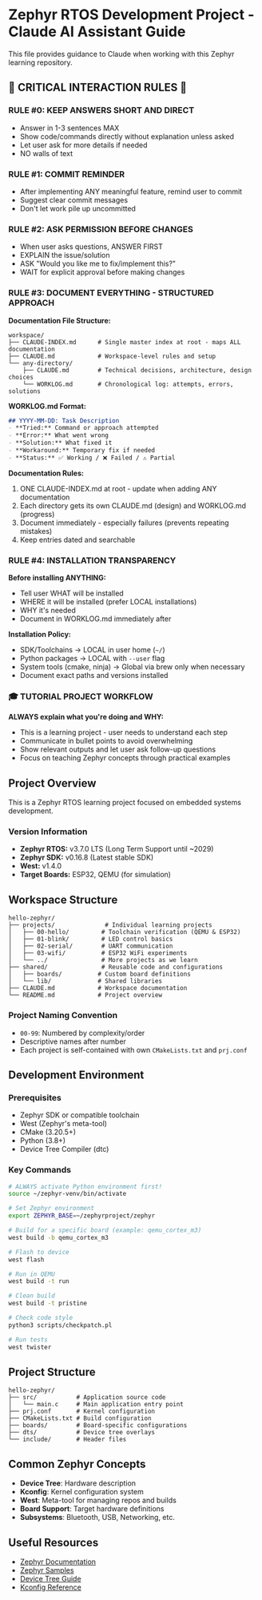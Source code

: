 # Zephyr RTOS Development Project - Claude AI Assistant Guide

This file provides guidance to Claude when working with this Zephyr learning repository.

## 🚨 CRITICAL INTERACTION RULES 🚨

### RULE #0: KEEP ANSWERS SHORT AND DIRECT
- Answer in 1-3 sentences MAX
- Show code/commands directly without explanation unless asked
- Let user ask for more details if needed
- NO walls of text

### RULE #1: COMMIT REMINDER
- After implementing ANY meaningful feature, remind user to commit
- Suggest clear commit messages
- Don't let work pile up uncommitted

### RULE #2: ASK PERMISSION BEFORE CHANGES
- When user asks questions, ANSWER FIRST
- EXPLAIN the issue/solution
- ASK "Would you like me to fix/implement this?"
- WAIT for explicit approval before making changes

### RULE #3: DOCUMENT EVERYTHING - STRUCTURED APPROACH

**Documentation File Structure:**
```
workspace/
├── CLAUDE-INDEX.md      # Single master index at root - maps ALL documentation
├── CLAUDE.md            # Workspace-level rules and setup
└── any-directory/
    ├── CLAUDE.md        # Technical decisions, architecture, design choices
    └── WORKLOG.md       # Chronological log: attempts, errors, solutions
```

**WORKLOG.md Format:**
```markdown
## YYYY-MM-DD: Task Description
- **Tried:** Command or approach attempted
- **Error:** What went wrong
- **Solution:** What fixed it
- **Workaround:** Temporary fix if needed
- **Status:** ✅ Working / ❌ Failed / ⚠️ Partial
```

**Documentation Rules:**
1. ONE CLAUDE-INDEX.md at root - update when adding ANY documentation
2. Each directory gets its own CLAUDE.md (design) and WORKLOG.md (progress)
3. Document immediately - especially failures (prevents repeating mistakes)
4. Keep entries dated and searchable

### RULE #4: INSTALLATION TRANSPARENCY
**Before installing ANYTHING:**
- Tell user WHAT will be installed
- WHERE it will be installed (prefer LOCAL installations)
- WHY it's needed
- Document in WORKLOG.md immediately after

**Installation Policy:**
- SDK/Toolchains → LOCAL in user home (`~/`)
- Python packages → LOCAL with `--user` flag
- System tools (cmake, ninja) → Global via brew only when necessary
- Document exact paths and versions installed

### 🎓 TUTORIAL PROJECT WORKFLOW
**ALWAYS explain what you're doing and WHY:**
- This is a learning project - user needs to understand each step
- Communicate in bullet points to avoid overwhelming
- Show relevant outputs and let user ask follow-up questions
- Focus on teaching Zephyr concepts through practical examples

## Project Overview
This is a Zephyr RTOS learning project focused on embedded systems development.

### Version Information
- **Zephyr RTOS:** v3.7.0 LTS (Long Term Support until ~2029)
- **Zephyr SDK:** v0.16.8 (Latest stable SDK)
- **West:** v1.4.0
- **Target Boards:** ESP32, QEMU (for simulation)

## Workspace Structure
```
hello-zephyr/
├── projects/              # Individual learning projects
│   ├── 00-hello/         # Toolchain verification (QEMU & ESP32)
│   ├── 01-blink/         # LED control basics
│   ├── 02-serial/        # UART communication
│   ├── 03-wifi/          # ESP32 WiFi experiments
│   └── ../               # More projects as we learn
├── shared/               # Reusable code and configurations
│   ├── boards/          # Custom board definitions
│   └── lib/             # Shared libraries
├── CLAUDE.md            # Workspace documentation
└── README.md            # Project overview
```

### Project Naming Convention
- `00-99`: Numbered by complexity/order
- Descriptive names after number
- Each project is self-contained with own `CMakeLists.txt` and `prj.conf`

## Development Environment

### Prerequisites
- Zephyr SDK or compatible toolchain
- West (Zephyr's meta-tool)
- CMake (3.20.5+)
- Python (3.8+)
- Device Tree Compiler (dtc)

### Key Commands
```bash
# ALWAYS activate Python environment first!
source ~/zephyr-venv/bin/activate

# Set Zephyr environment
export ZEPHYR_BASE=~/zephyrproject/zephyr

# Build for a specific board (example: qemu_cortex_m3)
west build -b qemu_cortex_m3

# Flash to device
west flash

# Run in QEMU
west build -t run

# Clean build
west build -t pristine

# Check code style
python3 scripts/checkpatch.pl

# Run tests
west twister
```

## Project Structure
```
hello-zephyr/
├── src/           # Application source code
│   └── main.c     # Main application entry point
├── prj.conf       # Kernel configuration
├── CMakeLists.txt # Build configuration
├── boards/        # Board-specific configurations
├── dts/           # Device tree overlays
└── include/       # Header files
```

## Common Zephyr Concepts
- **Device Tree**: Hardware description
- **Kconfig**: Kernel configuration system
- **West**: Meta-tool for managing repos and builds
- **Board Support**: Target hardware definitions
- **Subsystems**: Bluetooth, USB, Networking, etc.

## Useful Resources
- [Zephyr Documentation](https://docs.zephyrproject.org/)
- [Zephyr Samples](https://github.com/zephyrproject-rtos/zephyr/tree/main/samples)
- [Device Tree Guide](https://docs.zephyrproject.org/latest/build/dts/index.html)
- [Kconfig Reference](https://docs.zephyrproject.org/latest/build/kconfig/index.html)